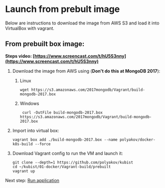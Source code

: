 # Launch from prebult image

Below are instructions to download the image from AWS S3 and load it into VirtualBox with vagrant.


From prebuilt box image:
------------------------

**Steps video: [https://www.screencast.com/t/hU5S3nny](https://www.screencast.com/t/hU5S3nny)**

1. Download the image from AWS using (**Don't do this at MongoDB 2017**):    
    1. Linux
        ```
        wget https://s3.amazonaws.com/2017mongodb/Vagrant/build-mongodb-2017.box
        ```
    1. Windows
        ```
         curl -OutFile build-mongodb-2017.box https://s3.amazonaws.com/2017mongodb/Vagrant/build-mongodb-2017.box
         ```

1. Import into virtual box:
    ```
    vagrant box add ./build-mongodb-2017.box --name polyakov/docker-k8s-build --force
    ```
    
1. Download Vagrant config to run the VM and launch it:
    ```
    git clone --depth=1 https://github.com/polyakov/kubist
    cd ~/kubist/01-docker/Vagrant-build/prebuilt
    vagrant up
    ```

Next step: [Run application](02-run-app.md)
